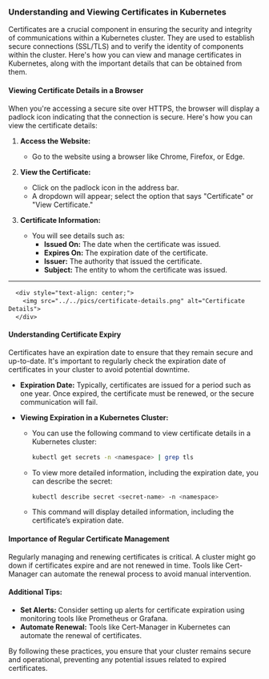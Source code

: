 ### Understanding and Viewing Certificates in Kubernetes

Certificates are a crucial component in ensuring the security and integrity of communications within a Kubernetes cluster. They are used to establish secure connections (SSL/TLS) and to verify the identity of components within the cluster. Here's how you can view and manage certificates in Kubernetes, along with the important details that can be obtained from them.

#### Viewing Certificate Details in a Browser

When you're accessing a secure site over HTTPS, the browser will display a padlock icon indicating that the connection is secure. Here's how you can view the certificate details:

1. **Access the Website:**
   - Go to the website using a browser like Chrome, Firefox, or Edge.

2. **View the Certificate:**
   - Click on the padlock icon in the address bar.
   - A dropdown will appear; select the option that says "Certificate" or "View Certificate."

3. **Certificate Information:**
   - You will see details such as:
     - **Issued On:** The date when the certificate was issued.
     - **Expires On:** The expiration date of the certificate.
     - **Issuer:** The authority that issued the certificate.
     - **Subject:** The entity to whom the certificate was issued.

---
      <div style="text-align: center;">
        <img src="../../pics/certificate-details.png" alt="Certificate Details">
      </div>

  
#### Understanding Certificate Expiry

Certificates have an expiration date to ensure that they remain secure and up-to-date. It's important to regularly check the expiration date of certificates in your cluster to avoid potential downtime.

- **Expiration Date:** Typically, certificates are issued for a period such as one year. Once expired, the certificate must be renewed, or the secure communication will fail.

- **Viewing Expiration in a Kubernetes Cluster:**
   - You can use the following command to view certificate details in a Kubernetes cluster:
     ```bash
     kubectl get secrets -n <namespace> | grep tls
     ```
   - To view more detailed information, including the expiration date, you can describe the secret:
     ```bash
     kubectl describe secret <secret-name> -n <namespace>
     ```
   - This command will display detailed information, including the certificate’s expiration date.

#### Importance of Regular Certificate Management

Regularly managing and renewing certificates is critical. A cluster might go down if certificates expire and are not renewed in time. Tools like Cert-Manager can automate the renewal process to avoid manual intervention.

#### Additional Tips:

- **Set Alerts:** Consider setting up alerts for certificate expiration using monitoring tools like Prometheus or Grafana.
- **Automate Renewal:** Tools like Cert-Manager in Kubernetes can automate the renewal of certificates.

By following these practices, you ensure that your cluster remains secure and operational, preventing any potential issues related to expired certificates.
